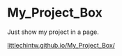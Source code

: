 # My_Project_Box
Just show my project in a page.

[littlechintw.github.io/My_Project_Box/](https://litttlechin.github.io/My_Project_Box/)
